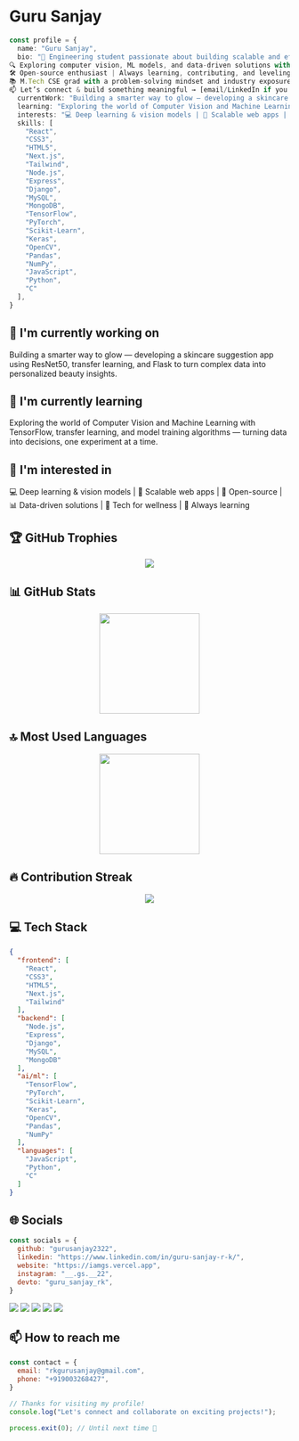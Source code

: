 # Guru Sanjay

```typescript
const profile = {
  name: "Guru Sanjay",
  bio: "🚀 Engineering student passionate about building scalable and efficient web applications | React | Node.js | Java | Spring Boot
🔍 Exploring computer vision, ML models, and data-driven solutions with hands-on projects
🛠 Open-source enthusiast | Always learning, contributing, and leveling up
📚 M.Tech CSE grad with a problem-solving mindset and industry exposure
📫 Let’s connect & build something meaningful → [email/LinkedIn if you want to add]",
  currentWork: "Building a smarter way to glow — developing a skincare suggestion app using ResNet50, transfer learning, and Flask to turn complex data into personalized beauty insights.",
  learning: "Exploring the world of Computer Vision and Machine Learning with TensorFlow, transfer learning, and model training algorithms — turning data into decisions, one experiment at a time.",
  interests: "💻 Deep learning & vision models | 🚀 Scalable web apps | 🤝 Open-source | 📊 Data-driven solutions | 🌱 Tech for wellness | 🧠 Always learning",
  skills: [
    "React",
    "CSS3",
    "HTML5",
    "Next.js",
    "Tailwind",
    "Node.js",
    "Express",
    "Django",
    "MySQL",
    "MongoDB",
    "TensorFlow",
    "PyTorch",
    "Scikit-Learn",
    "Keras",
    "OpenCV",
    "Pandas",
    "NumPy",
    "JavaScript",
    "Python",
    "C"
  ],
}
```

## 🔭 I'm currently working on

Building a smarter way to glow — developing a skincare suggestion app using ResNet50, transfer learning, and Flask to turn complex data into personalized beauty insights.

## 🌱 I'm currently learning

Exploring the world of Computer Vision and Machine Learning with TensorFlow, transfer learning, and model training algorithms — turning data into decisions, one experiment at a time.

## 👀 I'm interested in

💻 Deep learning & vision models | 🚀 Scalable web apps | 🤝 Open-source | 📊 Data-driven solutions | 🌱 Tech for wellness | 🧠 Always learning

## 🏆 GitHub Trophies

<!-- ⚠️ Important: Replace 'gurusanjay2322' with your actual GitHub username in the URL below -->
<p align="center">
  <img src="https://github-profile-trophy.vercel.app/?username=gurusanjay2322&theme=onedark&column=7&margin-w=15&margin-h=15" />
</p>

## 📊 GitHub Stats

<!-- ⚠️ Important: Replace 'gurusanjay2322' with your actual GitHub username in the URL below -->
<div align="center">
  <img height="180em" src="https://github-readme-stats.vercel.app/api?username=gurusanjay2322&show_icons=true&theme=dark&include_all_commits=true&count_private=true"/>
</div>

## 🔝 Most Used Languages

<!-- ⚠️ Important: Replace 'gurusanjay2322' with your actual GitHub username in the URL below -->
<div align="center">
  <img height="180em" src="https://github-readme-stats.vercel.app/api/top-langs/?username=gurusanjay2322&layout=compact&langs_count=10&theme=dark"/>
</div>

## 🔥 Contribution Streak

<!-- ⚠️ Important: Replace 'gurusanjay2322' with your actual GitHub username in the URL below -->
<div align="center">
  <img src="https://github-readme-streak-stats.herokuapp.com/?user=gurusanjay2322&theme=dark&hide_border=false" />
</div>

## 💻 Tech Stack

```json
{
  "frontend": [
    "React",
    "CSS3",
    "HTML5",
    "Next.js",
    "Tailwind"
  ],
  "backend": [
    "Node.js",
    "Express",
    "Django",
    "MySQL",
    "MongoDB"
  ],
  "ai/ml": [
    "TensorFlow",
    "PyTorch",
    "Scikit-Learn",
    "Keras",
    "OpenCV",
    "Pandas",
    "NumPy"
  ],
  "languages": [
    "JavaScript",
    "Python",
    "C"
  ]
}
```

## 🌐 Socials

```javascript
const socials = {
  github: "gurusanjay2322",
  linkedin: "https://www.linkedin.com/in/guru-sanjay-r-k/",
  website: "https://iamgs.vercel.app",
  instagram: "__.gs.__22",
  devto: "guru_sanjay_rk",
}
```

<div>
<a href="https://github.com/gurusanjay2322"><img src="https://img.shields.io/badge/github-%23000000.svg?style=for-the-badge&logo=github&logoColor=white" /></a> <a href="https://www.linkedin.com/in/guru-sanjay-r-k/"><img src="https://img.shields.io/badge/linkedin-%23000000.svg?style=for-the-badge&logo=linkedin&logoColor=white" /></a> <a href="https://iamgs.vercel.app"><img src="https://img.shields.io/badge/website-%23000000.svg?style=for-the-badge&logo=website&logoColor=white" /></a> <a href="https://instagram.com/__.gs.__22"><img src="https://img.shields.io/badge/instagram-%23000000.svg?style=for-the-badge&logo=instagram&logoColor=white" /></a> <a href="https://dev.to/guru_sanjay_rk"><img src="https://img.shields.io/badge/devto-%23000000.svg?style=for-the-badge&logo=devto&logoColor=white" /></a> 
</div>

## 📫 How to reach me

```javascript
const contact = {
  email: "rkgurusanjay@gmail.com",
  phone: "+919003268427",
}
```

```typescript
// Thanks for visiting my profile!
console.log("Let's connect and collaborate on exciting projects!");

process.exit(0); // Until next time 👋
```
